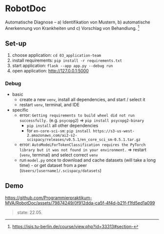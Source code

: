 # RobotDoc 

Automatische Diagnose – a) Identifikation von Mustern, b) automatische Anerkennung von Krankheiten und c) Vorschlag von Behandlung. [^1]

## Set-up

1. choose application: ```cd 03_application-team```
2. install requirements: ```pip install -r requirements.txt```
3. start application: ```flask --app app.py --debug run```
4. open application: http://127.0.0.1:5000

### Debug

- basic
    - create a new ```venv```, install all dependencies, and start / select it
    - restart ```venv```, terminal, and IDE
- specific
    - error: ```Getting requirements to build wheel did not run successfully.``` (e.g. ```psycopg2```) => ```pip install psycopg2-binary``` 
        - ```pip install``` all other dependencies
        - for ```en-core-sci-sm```: ```pip install https://s3-us-west-2.amazonaws.com/ai2-s2-scispacy/releases/v0.5.1/en_core_sci_sm-0.5.1.tar.gz```
    - error: ```AutoModeLForTokenClassification requires the PyTorch library but it was not found in your environment.``` => restart (```venv```, terminal) and select correct ```venv```
    - run ```model.py``` once to download and cache datasets (will take a long time) - or get dataset from a peer (```Useers/[username]/.scispacy/datasets```)

## Demo

https://github.com/Programmierpraktikum-MVA/RobotDoc/assets/79874249/0f912dda-ca5f-4f4d-b21f-f1fd5ed1a099
> state: 22.05.

[^1]: https://isis.tu-berlin.de/course/view.php?id=33313#section-
